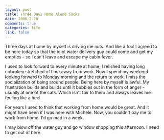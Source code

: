 ```yaml
--- 
layout: post
title: Three Days Home Alone Sucks
date: 2006-2-20
comments: true
categories: life
link: false
---
```

Three days at home by myself is driving me nuts. And like a fool I agreed to be here today so that the idiot water delivery guy could come and get my empties - so I can't leave and escape my cabin fever.

I used to look forward to every minute at home, I relished having long unbroken stretched of time away from work. Now I spend my weekend looking forward to Monday morning and the return to work. I miss the socialization of being around people. Being here by myself is awful. My frustration builds and builds until it bubbles out in the form of anger - usually at one of the cats. Which isn't fair to them and always leaves me feeling like a heel.

For years I used to think that working from home would be great. And it might have been if I was here with Michele. Now, you couldn't pay me to work from home. I'd go mad in a week.

I may blow off the water guy and go window shopping this afternoon. I need to get out of here.
